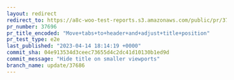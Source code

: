 ```yaml
---
layout: redirect
redirect_to: https://a8c-woo-test-reports.s3.amazonaws.com/public/pr/37696/e2e/index.html
pr_number: 37696
pr_title_encoded: "Move+tabs+to+header+and+adjust+title+position"
pr_test_type: e2e
last_published: "2023-04-14 18:14:19 +0000"
commit_sha: 04e913534d3ceec73655d4c2dc41d10130b1ed9d
commit_message: "Hide title on smaller viewports"
branch_name: update/37686
---
```

